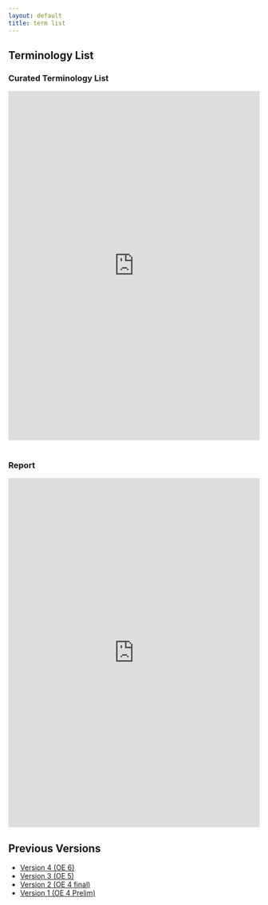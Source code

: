 ```yaml
---
layout: default
title: term list
---
```


## Terminology List

### Curated Terminology List
<iframe src="https://docs.google.com/spreadsheets/d/e/2PACX-1vQH-u9aaqHCftIYVhVGPw8EzVH6dP_5ju-pRFy5EJKt8WVYJGtg7M3_zJc6XQoSbw/pubhtml?widget=true&amp;headers=false" style="width: 100%;height: 700px;border: none;"></iframe>

<br />
<br />

### Report
<iframe src="https://docs.google.com/document/d/e/2PACX-1vR7VcdPzs2bYUg6-_GaDTd_pZvhmUk2UObRQPXxCDBUkx4wBeduqCWs0x3h_TIDqigbOr9z8uYINTLD/pub?embedded=true" style="width: 100%;height: 700px;border: none;"></iframe>

## Previous Versions

- [Version 4 (OE 6)](files/OE_6_IEQManagementSystem_CuratedTermList.xlsx)
- [Version 3 (OE 5)](files/OE_5_IEQManagementSystem_CuratedTermList.xlsx)
- [Version 2 (OE 4 final)](files/OE_4_IEQManagementSystem_CuratedTermList.xlsx)
- [Version 1 (OE 4 Prelim)](files/OE_4_IEQManagementSystem_TermList_Prelim.xlsx)
